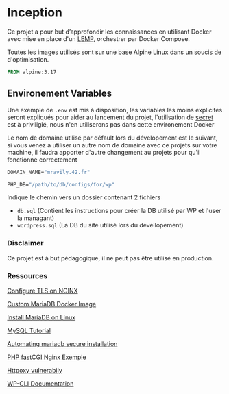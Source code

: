 # Inception

Ce projet a pour but d’approfondir les connaissances en utilisant  Docker avec mise en place d'un [LEMP](https://www.geeksforgeeks.org/what-is-lemp-stack/), orchestrer par Docker Compose.

Toutes les images utilisés sont sur une base Alpine Linux dans un soucis de d'optimisation.

```Dockerfile
FROM alpine:3.17
```

## Environement Variables

Une exemple de `.env` est mis à disposition, les variables les moins explicites seront expliqués pour aider au lancement du projet, l'utilisation de [secret](https://docs.docker.com/engine/swarm/secrets/) est à priviligié, nous n'en utiliserons pas dans cette environement Docker

Le nom de domaine utilisé par défault lors du dévelopement est le suivant, si vous venez à utiliser un autre nom de domaine avec ce projets sur votre machine, il faudra apporter d'autre changement au projets pour qu'il fonctionne correctement

```Dockerfile
DOMAIN_NAME="mravily.42.fr"
```

```Dockerfile
PHP_DB="/path/to/db/configs/for/wp"
```

Indique le chemin vers un dossier contenant 2 fichiers
 - `db.sql` (Contient les instructions pour créer la DB utilisé par WP et l'user la managant)
 - `wordpress.sql` (La DB du site utilisé lors du dévellopement)

### Disclaimer
Ce projet est à but pédagogique, il ne peut pas être utilisé en production.

### Ressources 
[Configure TLS on NGINX](https://hackernoon.com/how-properly-configure-nginx-server-for-tls-sg1d3udt)

[Custom MariaDB Docker Image](https://mariadb.com/kb/en/creating-a-custom-docker-image/)

[Install MariaDB on Linux](https://www.fosslinux.com/47885/install-mariadb-linux-windows.htm)

[MySQL Tutorial](https://www.mysqltutorial.org/)

[Automating mariadb secure installation](https://bertvv.github.io/notes-to-self/2015/11/16/automating-mysql_secure_installation/)

[PHP fastCGI Nginx Exemple](https://www.nginx.com/resources/wiki/start/topics/examples/phpfcgi/)

[Httpoxy vulnerabily](https://httpoxy.org/)

[WP-CLI Documentation](https://wp-cli.org)